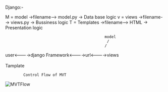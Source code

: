 Django:-

M = model ->filename--> model.py -> Data base logic
v = views ->filename--> views.py -> Bussiness logic
T = Templates ->filename--> HTML -> Presentation logic


                                                model
                                                 /   
                                                /
user<---->django Framework<---->url<---->views
                                                \
                                                 \
                                                    Tamplate

            Control Flow of MVT

![MVTFlow](https://github.com/E:/Pyth@n/100.The_K_Academy/Django/)